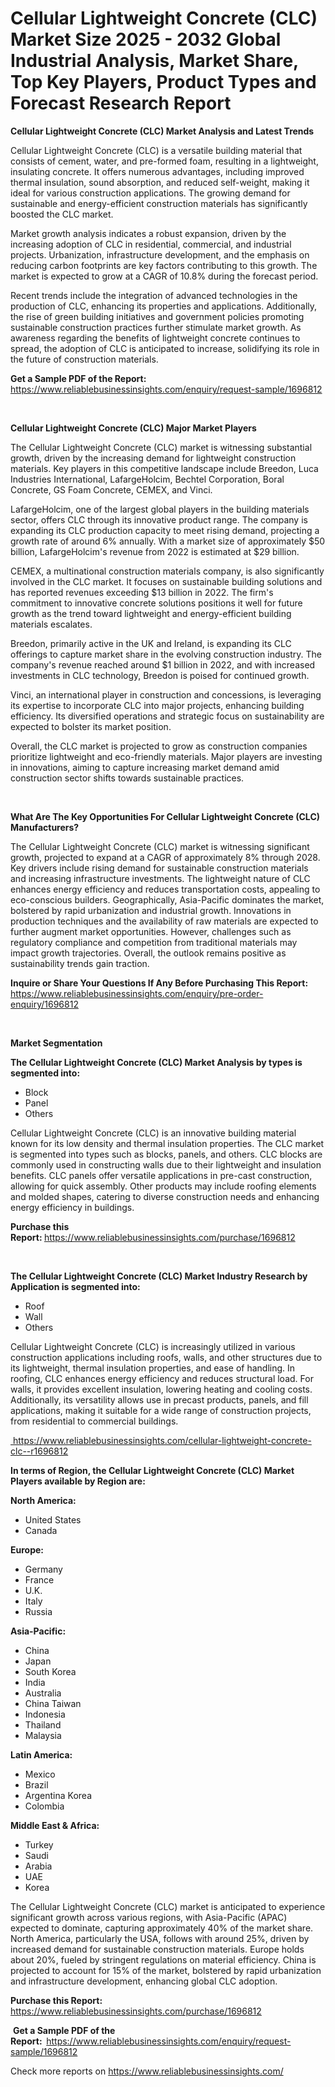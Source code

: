 <p><h1>Cellular Lightweight Concrete (CLC) Market Size 2025 - 2032 Global Industrial Analysis, Market Share, Top Key Players, Product Types and Forecast Research Report</h1></p><p><strong>Cellular Lightweight Concrete (CLC) Market Analysis and Latest Trends</strong></p>
<p><p>Cellular Lightweight Concrete (CLC) is a versatile building material that consists of cement, water, and pre-formed foam, resulting in a lightweight, insulating concrete. It offers numerous advantages, including improved thermal insulation, sound absorption, and reduced self-weight, making it ideal for various construction applications. The growing demand for sustainable and energy-efficient construction materials has significantly boosted the CLC market.</p><p>Market growth analysis indicates a robust expansion, driven by the increasing adoption of CLC in residential, commercial, and industrial projects. Urbanization, infrastructure development, and the emphasis on reducing carbon footprints are key factors contributing to this growth. The market is expected to grow at a CAGR of 10.8% during the forecast period. </p><p>Recent trends include the integration of advanced technologies in the production of CLC, enhancing its properties and applications. Additionally, the rise of green building initiatives and government policies promoting sustainable construction practices further stimulate market growth. As awareness regarding the benefits of lightweight concrete continues to spread, the adoption of CLC is anticipated to increase, solidifying its role in the future of construction materials.</p></p>
<p><strong>Get a Sample PDF of the Report:&nbsp;</strong> <a href="https://www.reliablebusinessinsights.com/enquiry/request-sample/1696812?utm_campaign=118&utm_medium=2&utm_source=Github&utm_content=ia&utm_term=08012025&utm_id=cellular-lightweight-concrete-clc">https://www.reliablebusinessinsights.com/enquiry/request-sample/1696812</a></p>
<p>&nbsp;</p>
<p><strong>Cellular Lightweight Concrete (CLC) Major Market Players</strong></p>
<p><p>The Cellular Lightweight Concrete (CLC) market is witnessing substantial growth, driven by the increasing demand for lightweight construction materials. Key players in this competitive landscape include Breedon, Luca Industries International, LafargeHolcim, Bechtel Corporation, Boral Concrete, GS Foam Concrete, CEMEX, and Vinci.</p><p>LafargeHolcim, one of the largest global players in the building materials sector, offers CLC through its innovative product range. The company is expanding its CLC production capacity to meet rising demand, projecting a growth rate of around 6% annually. With a market size of approximately $50 billion, LafargeHolcim's revenue from 2022 is estimated at $29 billion.</p><p>CEMEX, a multinational construction materials company, is also significantly involved in the CLC market. It focuses on sustainable building solutions and has reported revenues exceeding $13 billion in 2022. The firm's commitment to innovative concrete solutions positions it well for future growth as the trend toward lightweight and energy-efficient building materials escalates.</p><p>Breedon, primarily active in the UK and Ireland, is expanding its CLC offerings to capture market share in the evolving construction industry. The company's revenue reached around $1 billion in 2022, and with increased investments in CLC technology, Breedon is poised for continued growth.</p><p>Vinci, an international player in construction and concessions, is leveraging its expertise to incorporate CLC into major projects, enhancing building efficiency. Its diversified operations and strategic focus on sustainability are expected to bolster its market position.</p><p>Overall, the CLC market is projected to grow as construction companies prioritize lightweight and eco-friendly materials. Major players are investing in innovations, aiming to capture increasing market demand amid construction sector shifts towards sustainable practices.</p></p>
<p>&nbsp;</p>
<p><strong>What Are The Key Opportunities For Cellular Lightweight Concrete (CLC) Manufacturers?</strong></p>
<p><p>The Cellular Lightweight Concrete (CLC) market is witnessing significant growth, projected to expand at a CAGR of approximately 8% through 2028. Key drivers include rising demand for sustainable construction materials and increasing infrastructure investments. The lightweight nature of CLC enhances energy efficiency and reduces transportation costs, appealing to eco-conscious builders. Geographically, Asia-Pacific dominates the market, bolstered by rapid urbanization and industrial growth. Innovations in production techniques and the availability of raw materials are expected to further augment market opportunities. However, challenges such as regulatory compliance and competition from traditional materials may impact growth trajectories. Overall, the outlook remains positive as sustainability trends gain traction.</p></p>
<p><strong>Inquire or Share Your Questions If Any Before Purchasing This Report:</strong> <a href="https://www.reliablebusinessinsights.com/enquiry/pre-order-enquiry/1696812?utm_campaign=118&utm_medium=2&utm_source=Github&utm_content=ia&utm_term=08012025&utm_id=cellular-lightweight-concrete-clc">https://www.reliablebusinessinsights.com/enquiry/pre-order-enquiry/1696812</a></p>
<p>&nbsp;</p>
<p><strong>Market Segmentation</strong></p>
<p><strong>The Cellular Lightweight Concrete (CLC) Market Analysis by types is segmented into:</strong></p>
<p><ul><li>Block</li><li>Panel</li><li>Others</li></ul></p>
<p><p>Cellular Lightweight Concrete (CLC) is an innovative building material known for its low density and thermal insulation properties. The CLC market is segmented into types such as blocks, panels, and others. CLC blocks are commonly used in constructing walls due to their lightweight and insulation benefits. CLC panels offer versatile applications in pre-cast construction, allowing for quick assembly. Other products may include roofing elements and molded shapes, catering to diverse construction needs and enhancing energy efficiency in buildings.</p></p>
<p><strong>Purchase this Report:&nbsp;</strong><a href="https://www.reliablebusinessinsights.com/purchase/1696812?utm_campaign=118&utm_medium=2&utm_source=Github&utm_content=ia&utm_term=08012025&utm_id=cellular-lightweight-concrete-clc">https://www.reliablebusinessinsights.com/purchase/1696812</a></p>
<p>&nbsp;</p>
<p><strong>The Cellular Lightweight Concrete (CLC) Market Industry Research by Application is segmented into:</strong></p>
<p><ul><li>Roof</li><li>Wall</li><li>Others</li></ul></p>
<p><p>Cellular Lightweight Concrete (CLC) is increasingly utilized in various construction applications including roofs, walls, and other structures due to its lightweight, thermal insulation properties, and ease of handling. In roofing, CLC enhances energy efficiency and reduces structural load. For walls, it provides excellent insulation, lowering heating and cooling costs. Additionally, its versatility allows use in precast products, panels, and fill applications, making it suitable for a wide range of construction projects, from residential to commercial buildings.</p></p>
<p><a href="https://www.reliablebusinessinsights.com/cellular-lightweight-concrete-clc--r1696812?utm_campaign=118&utm_medium=2&utm_source=Github&utm_content=ia&utm_term=08012025&utm_id=cellular-lightweight-concrete-clc">&nbsp;https://www.reliablebusinessinsights.com/cellular-lightweight-concrete-clc--r1696812</a></p>
<p><strong>In terms of Region, the Cellular Lightweight Concrete (CLC) Market Players available by Region are:</strong></p>
<p>
    <p> <strong> North America: </strong>
        <ul>
            <li>United States</li>
            <li>Canada</li>
        </ul>
        </p> 
    <p> <strong> Europe: </strong>
        <ul>
            <li>Germany</li>
            <li>France</li>
            <li>U.K.</li>
            <li>Italy</li>
            <li>Russia</li>
        </ul>
        </p> 
    <p> <strong> Asia-Pacific: </strong>
        <ul>
            <li>China</li>
            <li>Japan</li>
            <li>South Korea</li>
            <li>India</li>
            <li>Australia</li>
            <li>China Taiwan</li>
            <li>Indonesia</li>
            <li>Thailand</li>
            <li>Malaysia</li>
        </ul>
        </p> 
    <p> <strong> Latin America: </strong>
        <ul>
            <li>Mexico</li>
            <li>Brazil</li>
            <li>Argentina Korea</li>
            <li>Colombia</li>
        </ul>
        </p> 
    <p> <strong> Middle East & Africa: </strong>
        <ul>
            <li>Turkey</li>
            <li>Saudi</li>
            <li>Arabia</li>
            <li>UAE</li>
            <li>Korea</li>
        </ul>
    </p>
    </p>
<p><p>The Cellular Lightweight Concrete (CLC) market is anticipated to experience significant growth across various regions, with Asia-Pacific (APAC) expected to dominate, capturing approximately 40% of the market share. North America, particularly the USA, follows with around 25%, driven by increased demand for sustainable construction materials. Europe holds about 20%, fueled by stringent regulations on material efficiency. China is projected to account for 15% of the market, bolstered by rapid urbanization and infrastructure development, enhancing global CLC adoption.</p></p>
<p><strong>Purchase this Report: </strong><a href="https://www.reliablebusinessinsights.com/purchase/1696812?utm_campaign=118&utm_medium=2&utm_source=Github&utm_content=ia&utm_term=08012025&utm_id=cellular-lightweight-concrete-clc">https://www.reliablebusinessinsights.com/purchase/1696812</a></p>
<p>&nbsp;<strong>Get a Sample PDF of the Report:&nbsp;&nbsp;</strong><a href="https://www.reliablebusinessinsights.com/enquiry/request-sample/1696812?utm_campaign=118&utm_medium=2&utm_source=Github&utm_content=ia&utm_term=08012025&utm_id=cellular-lightweight-concrete-clc">https://www.reliablebusinessinsights.com/enquiry/request-sample/1696812</a></p>
<p><strong></strong></p>
<p>Check more reports on <a href="https://www.reliablebusinessinsights.com/?utm_campaign=118&utm_medium=2&utm_source=Github&utm_content=ia&utm_term=08012025&utm_id=cellular-lightweight-concrete-clc">https://www.reliablebusinessinsights.com/</a></p>